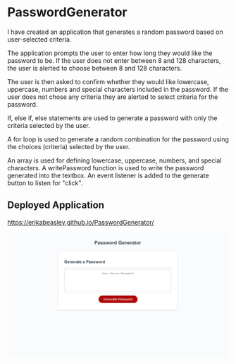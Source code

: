 # PasswordGenerator

I have created an application that generates a random password based on user-selected criteria.

The application prompts the user to enter how long they would like the password to be.
If the user does not enter between 8 and 128 characters, the user is alerted to choose between 8 and 128 characters.

The user is then asked to confirm whether they would like lowercase, uppercase, numbers and special characters included in the password.
If the user does not chose any criteria they are alerted to select criteria for the password.

If, else if, else statements are used to generate a password with only the criteria selected by the user.

A for loop is used to generate a random combination for the password using the choices (criteria) selected by the user.

An array is used for defining lowercase, uppercase, numbers, and special characters.
A writePassword function is used to write the password generated into the textbox.
An event listener is added to the generate button to listen for "click".

## Deployed Application

https://erikabeasley.github.io/PasswordGenerator/

![Password Generator](assets/Password-Generator.PNG)
